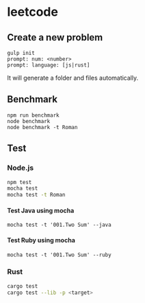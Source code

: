 # leetcode

## Create a new problem

```
gulp init
prompt: num: <number>
prompt: language: [js|rust]
```

It will generate a folder and files automatically.

## Benchmark

```
npm run benchmark
node benchmark
node benchmark -t Roman
```

## Test

### Node.js

```sh
npm test
mocha test
mocha test -t Roman
```

#### Test Java using mocha

```
mocha test -t '001.Two Sum' --java
```

#### Test Ruby using mocha

```
mocha test -t '001.Two Sum' --ruby
```

### Rust

```sh
cargo test
cargo test --lib -p <target>
```
